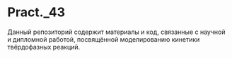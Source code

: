 # Pract._43
Данный репозиторий содержит материалы и код, связанные с научной и дипломной работой, посвящённой моделированию кинетики твёрдофазных реакций.
